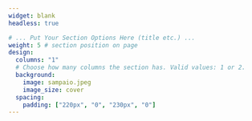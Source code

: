 ```yaml
---
widget: blank
headless: true

# ... Put Your Section Options Here (title etc.) ...
weight: 5 # section position on page
design:
  columns: "1"
  # Choose how many columns the section has. Valid values: 1 or 2.
  background: 
    image: sampaio.jpeg
    image_size: cover
  spacing:
    padding: ["220px", "0", "230px", "0"]
---
```

